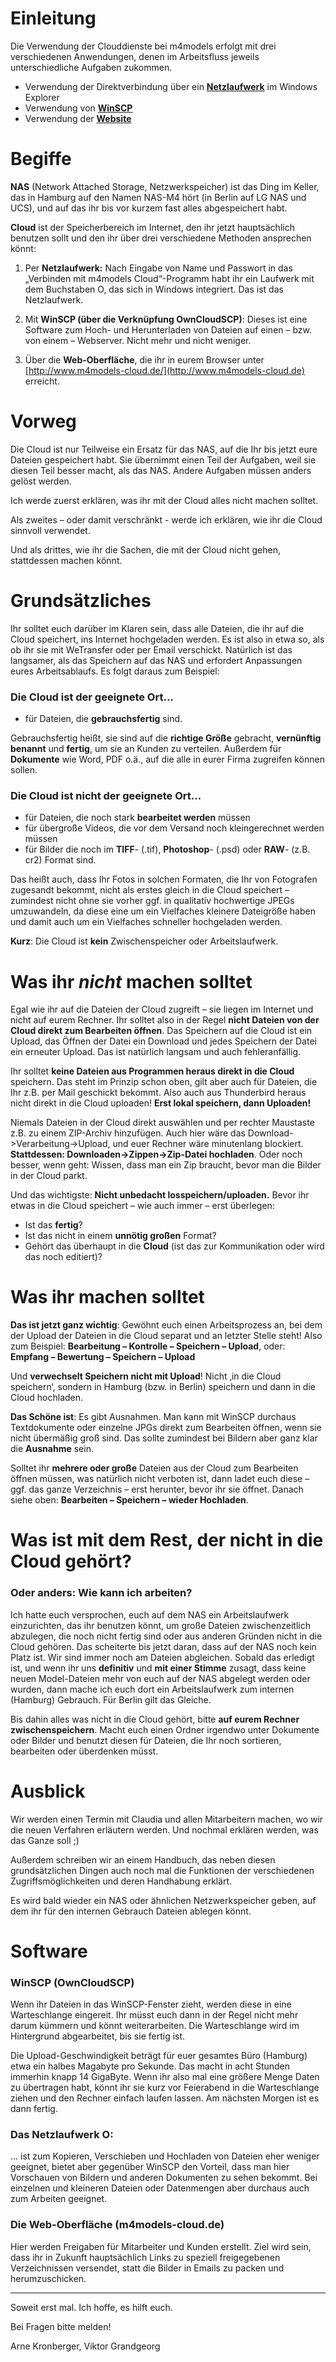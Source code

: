 # Einleitung

Die Verwendung der Clouddienste bei m4models erfolgt mit drei verschiedenen Anwendungen, denen im Arbeitsfluss jeweils unterschiedliche Aufgaben zukommen.

- Verwendung der Direktverbindung über ein **[Netzlaufwerk](netzlaufwerk.md)** im Windows Explorer
- Verwendung von **[WinSCP](winscp.md)**
- Verwendung der **[Website](website.md)**

# Begiffe #

**NAS** (Network Attached Storage, Netzwerkspeicher) ist das Ding im Keller, das in Hamburg auf den Namen NAS-M4 hört (in Berlin auf LG NAS und UCS), und auf das ihr bis vor kurzem fast alles abgespeichert habt.

**Cloud** ist der Speicherbereich im Internet, den ihr jetzt hauptsächlich benutzen sollt und den ihr über drei verschiedene Methoden ansprechen könnt:

1. Per **Netzlaufwerk:** Nach Eingabe von Name und Passwort in das „Verbinden mit m4models Cloud“-Programm habt ihr ein Laufwerk mit dem Buchstaben O, das sich in Windows integriert. Das ist das Netzlaufwerk.

2. Mit **WinSCP (über die Verknüpfung OwnCloudSCP)**: Dieses ist eine Software zum Hoch- und Herunterladen von Dateien auf einen – bzw. von einem – Webserver. Nicht mehr und nicht weniger.

3. Über die **Web-Oberfläche**, die ihr in eurem Browser unter [http://www.m4models-cloud.de/](http://www.m4models-cloud.de) erreicht.

# Vorweg #

Die Cloud ist nur Teilweise ein Ersatz für das NAS, auf die Ihr bis jetzt eure Dateien gespeichert habt. Sie übernimmt einen Teil der Aufgaben, weil sie diesen Teil besser macht, als das NAS. Andere Aufgaben müssen anders gelöst werden.

Ich werde zuerst erklären, was ihr mit der Cloud alles nicht machen solltet.

Als zweites – oder damit verschränkt - werde ich erklären, wie ihr die Cloud sinnvoll verwendet.

Und als drittes, wie ihr die Sachen, die mit der Cloud nicht gehen, stattdessen machen könnt.

# Grundsätzliches #

Ihr solltet euch darüber im Klaren sein, dass alle Dateien, die ihr auf die Cloud speichert, ins Internet hochgeladen werden. Es ist also in etwa so, als ob ihr sie mit WeTransfer oder per Email verschickt. Natürlich ist das langsamer, als das Speichern auf das NAS und erfordert Anpassungen eures Arbeitsablaufs. Es folgt daraus zum Beispiel:

### Die Cloud ist der geeignete Ort… ###

- für Dateien, die **gebrauchsfertig** sind.

Gebrauchsfertig heißt, sie sind auf die **richtige Größe** gebracht, **vernünftig benannt** und **fertig**, um sie an Kunden zu verteilen. Außerdem für **Dokumente** wie Word, PDF o.ä., auf die alle in eurer Firma zugreifen können sollen.

### Die Cloud ist nicht der geeignete Ort… ###

- für Dateien, die noch stark **bearbeitet werden** müssen
- für übergroße Videos, die vor dem Versand noch kleingerechnet werden müssen
- für Bilder die noch im **TIFF**- (.tif), **Photoshop**- (.psd) oder **RAW**- (z.B. cr2) Format sind.

Das heißt auch, dass Ihr Fotos in solchen Formaten, die Ihr von Fotografen zugesandt bekommt, nicht als erstes gleich in die Cloud speichert – zumindest nicht ohne sie vorher ggf. in qualitativ hochwertige JPEGs umzuwandeln, da diese eine um ein Vielfaches kleinere Dateigröße haben und damit auch um ein Vielfaches schneller hochgeladen werden.

**Kurz**: Die Cloud ist **kein** Zwischenspeicher oder Arbeitslaufwerk.

# Was ihr *nicht* machen solltet #

Egal wie ihr auf die Dateien der Cloud zugreift – sie liegen im Internet und nicht auf eurem Rechner. Ihr solltet also in der Regel **nicht Dateien von der Cloud direkt zum Bearbeiten öffnen**. Das Speichern auf die Cloud ist ein Upload, das Öffnen der Datei ein Download und jedes Speichern der Datei ein erneuter Upload. Das ist natürlich langsam und auch fehleranfällig.

Ihr solltet **keine Dateien aus Programmen heraus direkt in die Cloud** speichern. Das steht im Prinzip schon oben, gilt aber auch für Dateien, die Ihr z.B. per Mail geschickt bekommt. Also auch aus Thunderbird heraus nicht direkt in die Cloud uploaden! **Erst lokal speichern, dann Uploaden!**

Niemals Dateien in der Cloud direkt auswählen und per rechter Maustaste z.B. zu einem ZIP-Archiv hinzufügen. Auch hier wäre das Download->Verarbeitung->Upload, und euer Rechner wäre minutenlang blockiert. **Stattdessen: Downloaden->Zippen->Zip-Datei hochladen**. Oder noch besser, wenn geht: Wissen, dass man ein Zip braucht, bevor man die Bilder in der Cloud parkt.

Und das wichtigste: **Nicht unbedacht losspeichern/uploaden.** Bevor ihr etwas in die Cloud speichert – wie auch immer – erst überlegen:
- Ist das **fertig**?
- Ist das nicht in einem **unnötig großen** Format?
- Gehört das überhaupt in die **Cloud** (ist das zur Kommunikation oder wird das noch editiert)?

# Was ihr machen solltet #

**Das ist jetzt ganz wichtig**: Gewöhnt euch einen Arbeitsprozess an, bei dem der Upload der Dateien in die Cloud separat und an letzter Stelle steht! Also zum Beispiel: **Bearbeitung – Kontrolle – Speichern – Upload**, oder: **Empfang – Bewertung – Speichern – Upload**

Und **verwechselt Speichern nicht mit Upload**! Nicht ‚in die Cloud speichern‘, sondern in Hamburg (bzw. in Berlin) speichern und dann in die Cloud hochladen.

**Das Schöne ist**: Es gibt Ausnahmen. Man kann mit WinSCP durchaus Textdokumente oder einzelne JPGs direkt zum Bearbeiten öffnen, wenn sie nicht übermäßig groß sind. Das sollte zumindest bei Bildern aber ganz klar die **Ausnahme** sein.

Solltet ihr **mehrere oder große** Dateien aus der Cloud zum Bearbeiten öffnen müssen, was natürlich nicht verboten ist, dann ladet euch diese – ggf. das ganze Verzeichnis – erst herunter, bevor ihr sie öffnet. Danach siehe oben: **Bearbeiten – Speichern – wieder Hochladen**.

# Was ist mit dem Rest, der nicht in die Cloud gehört? #

### Oder anders: Wie kann ich arbeiten? ###

Ich hatte euch versprochen, euch auf dem NAS ein Arbeitslaufwerk einzurichten, das ihr benutzen könnt, um große Dateien zwischenzeitlich abzulegen, die noch nicht fertig sind oder aus anderen Gründen nicht in die Cloud gehören. Das scheiterte bis jetzt daran, dass auf der NAS noch kein Platz ist. Wir sind immer noch am Dateien abgleichen. Sobald das erledigt ist, und wenn ihr uns **definitiv** und **mit einer Stimme** zusagt, dass keine neuen Model-Dateien mehr von euch auf der NAS abgelegt werden oder wurden, dann mache ich euch dort ein Arbeitslaufwerk zum internen (Hamburg) Gebrauch. Für Berlin gilt das Gleiche.

Bis dahin alles was nicht in die Cloud gehört, bitte **auf eurem Rechner zwischenspeichern**. Macht euch einen Ordner irgendwo unter Dokumente oder Bilder und benutzt diesen für Dateien, die Ihr noch sortieren, bearbeiten oder überdenken müsst.

# Ausblick #

Wir werden einen Termin mit Claudia und allen Mitarbeitern machen, wo wir die neuen Verfahren erläutern werden. Und nochmal erklären werden, was das Ganze soll ;)

Außerdem schreiben wir an einem Handbuch, das neben diesen grundsätzlichen Dingen auch noch mal die Funktionen der verschiedenen Zugriffsmöglichkeiten und deren Handhabung erklärt.

Es wird bald wieder ein NAS oder ähnlichen Netzwerkspeicher geben, auf dem ihr für den internen Gebrauch Dateien ablegen könnt.

# Software #

### WinSCP (OwnCloudSCP) ###

Wenn ihr Dateien in das WinSCP-Fenster zieht, werden diese in eine Warteschlange eingereit. Ihr müsst euch dann in der Regel nicht mehr darum kümmern und könnt weiterarbeiten. Die Warteschlange wird im Hintergrund abgearbeitet, bis sie fertig ist.

Die Upload-Geschwindigkeit beträgt für euer gesamtes Büro (Hamburg) etwa ein halbes Magabyte pro Sekunde. Das macht in acht Stunden immerhin knapp 14 GigaByte. Wenn ihr also mal eine größere Menge Daten zu übertragen habt, könnt ihr sie kurz vor Feierabend in die Warteschlange ziehen und den Rechner einfach laufen lassen. Am nächsten Morgen ist es dann fertig.

### Das Netzlaufwerk O: ###

... ist zum Kopieren, Verschieben und Hochladen von Dateien eher weniger geeignet, bietet aber gegenüber WinSCP den Vorteil, dass man hier Vorschauen von Bildern und anderen Dokumenten zu sehen bekommt. Bei einzelnen und kleineren Dateien oder Datenmengen aber durchaus auch zum Arbeiten geeignet. 

### Die Web-Oberfläche (m4models-cloud.de) ###

Hier werden Freigaben für Mitarbeiter und Kunden erstellt. Ziel wird sein, dass ihr in Zukunft hauptsächlich Links zu speziell freigegebenen Verzeichnissen versendet, statt die Bilder in Emails zu packen und herumzuschicken.

***

Soweit erst mal. Ich hoffe, es hilft euch.

Bei Fragen bitte melden!

Arne Kronberger,
Viktor Grandgeorg

